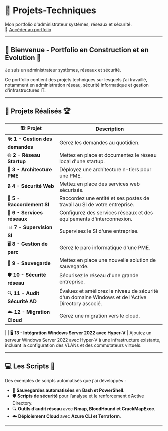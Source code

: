 # 🚀 Projets-Techniques  
Mon portfolio d'administrateur systèmes, réseaux et sécurité.  
🔗 [Accéder au portfolio](https://velvety-lolly-6d76ef.netlify.app/)  

---

## 👋 Bienvenue - Portfolio en Construction et en Évolution 🚧  
Je suis un administrateur systèmes, réseaux et sécurité.  

Ce portfolio contient des projets techniques sur lesquels j'ai travaillé, notamment en administration réseau, sécurité informatique et gestion d'infrastructures IT.  

---

## 📂 Projets Réalisés 🏆  

| 🏗️ **Projet**                                      | **Description**                                                                                         |
|----------------------------------------------------|---------------------------------------------------------------------------------------------------------|
| 🛠️ **1 - Gestion des demandes**                    | Gérez les demandes au quotidien.                                                                        |
| 🌐 **2 - Réseau Startup**                          | Mettez en place et documentez le réseau local d'une startup.                                           |
| 🏢 **3 - Architecture PME**                         | Déployez une architecture n-tiers pour une PME.                                                        |
| 🔒 **4 - Sécurité Web**                             | Mettez en place des services web sécurisés.                                                             |
| 🔗 **5 - Raccordement SI**                          | Raccordez une entité et ses postes de travail au SI de votre entreprise.                               |
| 📡 **6 - Services réseaux**                         | Configurez des services réseaux et des équipements d'interconnexion.                                   |
| 📊 **7 - Supervision SI**                           | Supervisez le SI d'une entreprise.                                                                     |
| 🖥️ **8 - Gestion de parc**                          | Gérez le parc informatique d'une PME.                                                                   |
| 💾 **9 - Sauvegarde**                                | Mettez en place une nouvelle solution de sauvegarde.                                                   |
| 🛡️ **10 - Sécurité réseau**                         | Sécurisez le réseau d'une grande entreprise.                                                           |
| 🔍 **11 - Audit Sécurité AD**                        | Évaluez et améliorez le niveau de sécurité d'un domaine Windows et de l'Active Directory associé.      |
| ☁️ **12 - Migration Cloud**                         | Gérez une migration vers le cloud. 
|
| 🖥️ **13 - Intégration Windows Server 2022 avec Hyper-V**  | Ajoutez un serveur Windows Server 2022 avec Hyper-V à une infrastructure existante, incluant la configuration des VLANs et des commutateurs virtuels.

---

## 💻 Les Scripts 📜  
Des exemples de scripts automatisés que j'ai développés :  
- 🔄 **Sauvegardes automatisées** en **Bash et PowerShell**.  
- 🛡️ **Scripts de sécurité** pour l’analyse et le renforcement d’Active Directory.  
- 🔍 **Outils d’audit réseau** avec **Nmap, BloodHound et CrackMapExec**.  
- ☁️ **Déploiement Cloud** avec **Azure CLI et Terraform**.  

---

